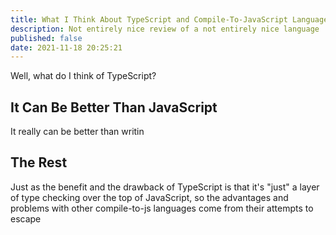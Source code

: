 ```yaml
---
title: What I Think About TypeScript and Compile-To-JavaScript Languages
description: Not entirely nice review of a not entirely nice language
published: false
date: 2021-11-18 20:25:21
---
```


Well, what do I think of TypeScript?

## It Can Be Better Than JavaScript

It really can be better than writin

## The Rest

Just as the benefit and the drawback of TypeScript is that it's "just" a layer
of type checking over the top of JavaScript, so the advantages and problems with
other compile-to-js languages come from their attempts to escape
